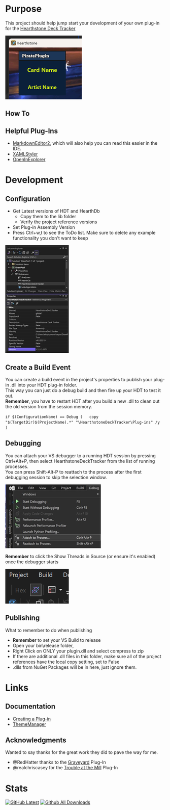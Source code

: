 # Purpose

This project should help jump start your development of your own plug-in for the [Hearthstone Deck Tracker](https://github.com/HearthSim/Hearthstone-Deck-Tracker)  

![Example Plug-In Display](https://github.com/VeXHarbinger/HDTPluginTemplate/blob/master/Images/PluginDisplay.png "Example Plug-In Display")

## How To

## Helpful Plug-Ins

 * [MarkdownEditor2](https://marketplace.visualstudio.com/items?itemName=MadsKristensen.MarkdownEditor2), which will also help you can read this easier in the IDE.  
 * [XAMLStyler](https://marketplace.visualstudio.com/items?itemName=TeamXavalon.XAMLStyler)  
 * [OpenInExplorer](https://marketplace.visualstudio.com/items?itemName=Charles-Ant.OpenInExplorer2022)  


#  Development

## Configuration

* Get Latest versions of HDT and HearthDb  
  * Copy them to the lib folder  
  * Verify the project reference versions  
* Set Plug-in Assembly Version  
* Press Ctrl+w,t to see the ToDo list.  Make sure to delete any example functionality you don't want to keep  

![Versions](https://github.com/VeXHarbinger/HDTPluginTemplate/blob/master/Images/LibVersioning.jpg "Checking Versions")


## Create a Build Event

  You can create a build event in the project's properties to publish your plug-in .dll into your HDT plug-in folder.  
  This way you can just do a debug build and then fire up your HDT to test it out.  
  **Remember**, you have to restart HDT after you build a new .dll to clean out the old version from the session memory.  

`if $(ConfigurationName) == Debug (  
   copy "$(TargetDir)$(ProjectName).*" "\HearthstoneDeckTracker\Plug-ins" /y  
)`  

## Debugging 

You can attach your VS debugger to a running HDT session by pressing  Ctrl+Alt+P, then select HearthstoneDeckTracker from the list of running processes.  
You can press Shift-Alt-P to reattach to the process after the first debugging session to skip the selection window.  

![Attach To Process](https://github.com/VeXHarbinger/HDTPluginTemplate/blob/master/Images/attachToProcess.jpg "Attach To Process")  

**Remember** to click the Show Threads in Source (or ensure it's enabled) once the debugger starts  

![Show Threads In Source](https://github.com/VeXHarbinger/HDTPluginTemplate/blob/master/Images/ShowThreadsInSource.png "Show Threads In Source Is Enabled")  



## Publishing

What to remember to do when publishing  
* **Remember** to set your VS Build to release  
* Open your bin\release folder,  
 * Right Click on ONLY your plugin.dll and select compress to zip  
 * If there are additional .dll files in this folder, make sure all of the project references have the local copy setting, set to False  
 * .dlls from NuGet Packages will be in here, just ignore them.  

# Links

## Documentation

* [Creating a Plug-in](https://github.com/HearthSim/Hearthstone-Deck-Tracker/wiki/Creating-Plugins)  
* [ThemeManager](https://github.com/ControlzEx/ControlzEx/blob/develop/Wiki/ThemeManager.md)  


## Acknowledgments

Wanted to say thanks for the great work they did to pave the way for me.  
 * @RedHatter thanks to the [Graveyard](https://github.com/RedHatter/Graveyard) Plug-In  
 * @realchriscasey for the [Trouble at the Mill](https://github.com/realchriscasey/TroubleAtTheMill/) Plug-In  


# Stats

[![GitHub Latest](https://img.shields.io/github/release/VeXHarbinger/HDTPluginTemplate.svg)](https://github.com/VeXHarbinger/HDTPluginTemplate/releases/latest)
[![Github All Downloads](https://img.shields.io/github/downloads/VeXHarbinger/HDTPluginTemplate/total.svg)](https://github.com/VeXHarbinger/HDTPluginTemplate/releases)